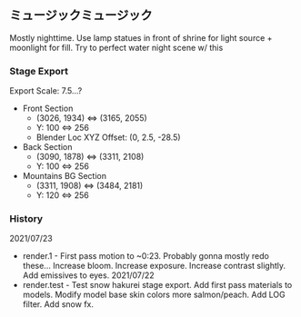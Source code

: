 ## ミュージックミュージック

Mostly nighttime. Use lamp statues in front of shrine for light source + moonlight for fill. Try to perfect water night scene w/ this

### Stage Export
Export Scale: 7.5...?
- Front Section
	- (3026, 1934) <=> (3165, 2055)
	- Y: 100 <=> 256
	- Blender Loc XYZ Offset: (0, 2.5, -28.5) 
- Back Section
	- (3090, 1878) <=> (3311, 2108)
	- Y: 100 <=> 256
- Mountains BG Section
	- (3311, 1908) <=> (3484, 2181)
	- Y: 120 <=> 256
	
### History
2021/07/23
- render.1 - First pass motion to ~0:23. Probably gonna mostly redo these... Increase bloom. Increase exposure. Increase contrast slightly. Add emissives to eyes.
2021/07/22
- render.test - Test snow hakurei stage export. Add first pass materials to models. Modify model base skin colors more salmon/peach. Add LOG filter. Add snow fx.
